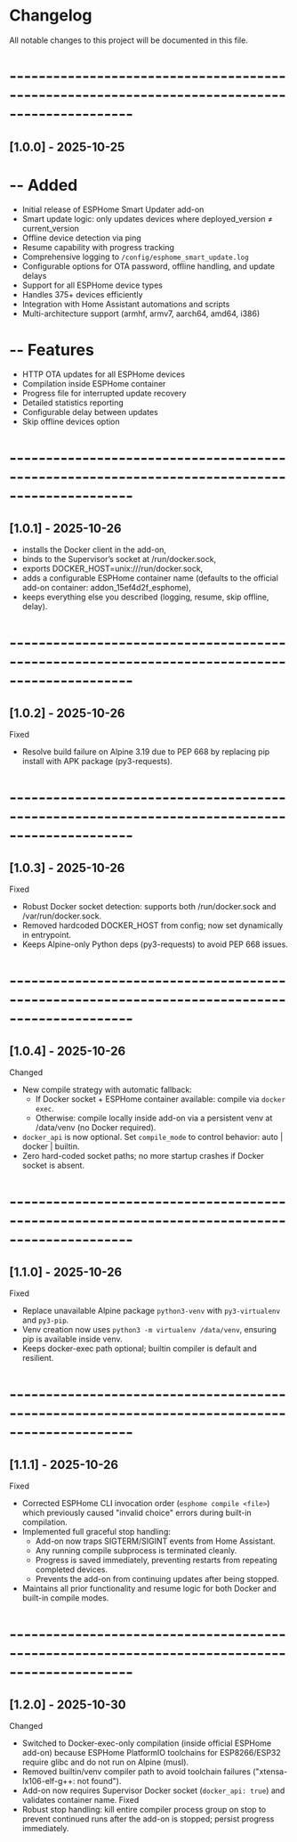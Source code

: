 # Changelog

All notable changes to this project will be documented in this file.

# ---------------------------------------------------------------------------------------------
## [1.0.0] - 2025-10-25
# -- Added
- Initial release of ESPHome Smart Updater add-on
- Smart update logic: only updates devices where deployed_version ≠ current_version
- Offline device detection via ping
- Resume capability with progress tracking
- Comprehensive logging to `/config/esphome_smart_update.log`
- Configurable options for OTA password, offline handling, and update delays
- Support for all ESPHome device types
- Handles 375+ devices efficiently
- Integration with Home Assistant automations and scripts
- Multi-architecture support (armhf, armv7, aarch64, amd64, i386)

# -- Features
- HTTP OTA updates for all ESPHome devices
- Compilation inside ESPHome container
- Progress file for interrupted update recovery
- Detailed statistics reporting
- Configurable delay between updates
- Skip offline devices option


# ---------------------------------------------------------------------------------------------
## [1.0.1] - 2025-10-26
 - installs the Docker client in the add-on,
 - binds to the Supervisor’s socket at /run/docker.sock,
 - exports DOCKER_HOST=unix:///run/docker.sock,
 - adds a configurable ESPHome container name (defaults to the official add-on container: addon_15ef4d2f_esphome),
 - keeps everything else you described (logging, resume, skip offline, delay).


# ---------------------------------------------------------------------------------------------
## [1.0.2] - 2025-10-26
Fixed
- Resolve build failure on Alpine 3.19 due to PEP 668 by replacing pip install with APK package (py3-requests).


# ---------------------------------------------------------------------------------------------
## [1.0.3] - 2025-10-26
Fixed
- Robust Docker socket detection: supports both /run/docker.sock and /var/run/docker.sock.
- Removed hardcoded DOCKER_HOST from config; now set dynamically in entrypoint.
- Keeps Alpine-only Python deps (py3-requests) to avoid PEP 668 issues.


# ---------------------------------------------------------------------------------------------
## [1.0.4] - 2025-10-26
Changed
- New compile strategy with automatic fallback:
  - If Docker socket + ESPHome container available: compile via `docker exec`.
  - Otherwise: compile locally inside add-on via a persistent venv at /data/venv (no Docker required).
- `docker_api` is now optional. Set `compile_mode` to control behavior: auto | docker | builtin.
- Zero hard-coded socket paths; no more startup crashes if Docker socket is absent.


# ---------------------------------------------------------------------------------------------
## [1.1.0] - 2025-10-26
Fixed
- Replace unavailable Alpine package `python3-venv` with `py3-virtualenv` and `py3-pip`.
- Venv creation now uses `python3 -m virtualenv /data/venv`, ensuring pip is available inside venv.
- Keeps docker-exec path optional; builtin compiler is default and resilient.


# ---------------------------------------------------------------------------------------------
## [1.1.1] - 2025-10-26
Fixed
- Corrected ESPHome CLI invocation order (`esphome compile <file>`) which previously caused
  "invalid choice" errors during built-in compilation.
- Implemented full graceful stop handling:
  - Add-on now traps SIGTERM/SIGINT events from Home Assistant.
  - Any running compile subprocess is terminated cleanly.
  - Progress is saved immediately, preventing restarts from repeating completed devices.
  - Prevents the add-on from continuing updates after being stopped.
- Maintains all prior functionality and resume logic for both Docker and built-in compile modes.


# ---------------------------------------------------------------------------------------------
## [1.2.0] - 2025-10-30
Changed
- Switched to Docker-exec-only compilation (inside official ESPHome add-on) because ESPHome
  PlatformIO toolchains for ESP8266/ESP32 require glibc and do not run on Alpine (musl).
- Removed builtin/venv compiler path to avoid toolchain failures ("xtensa-lx106-elf-g++: not found").
- Add-on now requires Supervisor Docker socket (`docker_api: true`) and validates container name.
Fixed
- Robust stop handling: kill entire compiler process group on stop to prevent continued runs after
  the add-on is stopped; persist progress immediately.